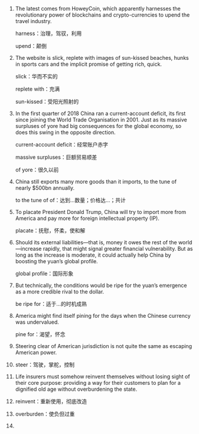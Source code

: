 1. The latest comes from HoweyCoin, which apparently harnesses the revolutionary power of blockchains and crypto-currencies to upend the travel industry. 

   harness：治理，驾驭，利用

   upend：颠倒

   

2. The website is slick, replete with images of sun-kissed beaches, hunks in sports cars and the implicit promise of getting rich, quick.

   slick：华而不实的

   replete with：充满

   sun-kissed：受阳光照射的

   

3. In the first quarter of 2018 China ran a current-account deficit, its first since joining the World Trade Organisation in 2001. Just as its massive surpluses of yore had big consequences for the global economy, so does this swing in the opposite direction.

   current-account deficit：经常账户赤字

   massive surpluses：巨额贸易顺差

   of yore：很久以前

   

4. China still exports many more goods than it imports, to the tune of nearly $500bn annually.

   to the tune of of：达到...数量；价格达...；共计

   

5. To placate President Donald Trump, China will try to import more from America and pay more for foreign intellectual property (IP).

   placate：抚慰，怀柔，使和解

   

6. Should its external liabilities—that is, money it owes the rest of the world—increase rapidly, that might signal greater financial vulnerability. But as long as the increase is moderate, it could actually help China by boosting the yuan’s global profile. 

   global profile：国际形象

   

7. But technically, the conditions would be ripe for the yuan’s emergence as a more credible rival to the dollar. 

   be ripe for：适于...的时机成熟

   

8. America might find itself pining for the days when the Chinese currency was undervalued. 

   pine for：渴望，怀念

9. Steering clear of American jurisdiction is not quite the same as escaping American power. 

10. steer：驾驶，掌舵，控制

11. Life insurers must somehow reinvent themselves without losing sight of their core purpose: providing a way for their customers to plan for a dignified old age without overburdening the state. 

12. reinvent：重新使用，彻底改造

13. overburden：使负但过重

14. 